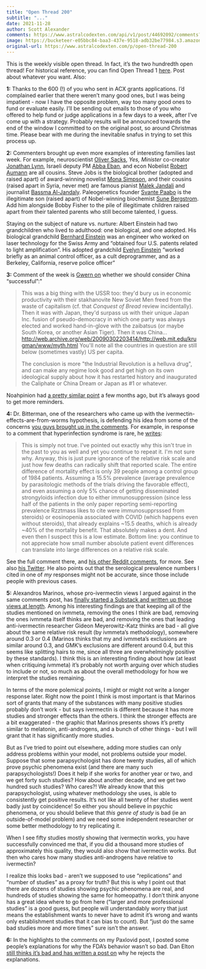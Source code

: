 ```yaml
---
title: "Open Thread 200"
subtitle: "..."
date: 2021-11-28
author: Scott Alexander
comments: https://www.astralcodexten.com/api/v1/post/44692092/comments?&all_comments=true
image: https://bucketeer-e05bbc84-baa3-437e-9518-adb32be77984.s3.amazonaws.com/public/images/387af75e-965f-40fc-907b-995e1b82d068_496x341.png
original-url: https://www.astralcodexten.com/p/open-thread-200
---
```

This is the weekly visible open thread. In fact, it’s the two hundredth open thread! For historical reference, you can find Open Thread 1 [here](https://slatestarcodex.com/2014/06/04/open-thread/). Post about whatever you want. Also:

**1:** Thanks to the 600 (!) of you who sent in ACX grants applications. I’d complained earlier that there weren’t many good ones, but I was being impatient - now I have the opposite problem, way too many good ones to fund or evaluate easily. I’ll be sending out emails to those of you who offered to help fund or judge applications in a few days to a week, after I’ve come up with a strategy. Probably results will be announced towards the end of the window I committed to on the original post, so around Christmas time. Please bear with me during the inevitable snafus in trying to set this process up.

**2:** Commenters brought up even more examples of interesting families last week. For example, neuroscientist [Oliver Sacks](https://en.wikipedia.org/wiki/Oliver_Sacks), _Yes, Minister_ co-creator [Jonathan Lynn](https://en.wikipedia.org/wiki/Jonathan_Lynn), Israeli deputy PM [Abba Eban](https://en.wikipedia.org/wiki/Abba_Eban), and econ Nobelist [Robert Aumann](https://en.wikipedia.org/wiki/Robert_Aumann) are all cousins. Steve Jobs is the biological brother (adopted and raised apart) of award-winning novelist [Mona Simpson](https://en.wikipedia.org/wiki/Mona_Simpson#Personal_life), and their cousins (raised apart in Syria, never met) are famous pianist [Malek Jandali](https://en.wikipedia.org/wiki/Malek_Jandali) and journalist [Bassma Al-Jandaly](https://en.wikipedia.org/wiki/Bassma_Al_Jandaly). Paleogenetics founder [Svante Paabo](https://en.wikipedia.org/wiki/Svante_P%C3%A4%C3%A4bo) is the illegitimate son (raised apart) of Nobel-winning biochemist [Sune Bergstrom](https://en.wikipedia.org/wiki/Sune_Bergstr%C3%B6m). Add him alongside Bobby Fisher to the pile of illegitimate children raised apart from their talented parents who still become talented, I guess.

Staying on the subject of nature vs. nurture: Albert Einstein had two grandchildren who lived to adulthood: one biological, and one adopted. His biological grandchild [Bernhard Einstein](https://en.wikipedia.org/wiki/Bernhard_Caesar_Einstein) was an engineer who worked on laser technology for the Swiss Army and “obtained four U.S. patents related to light amplification”. His adopted grandchild [Evelyn Einstein](https://en.wikipedia.org/wiki/Evelyn_Einstein) “worked briefly as an animal control officer, as a cult deprogrammer, and as a Berkeley, California, reserve police officer”

**3:** Comment of the week is [Gwern on](https://astralcodexten.substack.com/p/links-for-november/comment/3762684) whether we should consider China “successful”:"

> This was a big thing with the USSR too: they'd bury us in economic productivity with their stakhanovite New Soviet Men freed from the waste of capitalism (cf. that _Conquest of Bread_ review incidentally). Then it was with Japan, they'd surpass us with their unique Japan Inc. fusion of pseudo-democracy in which one party was always elected and worked hand-in-glove with the zaibatsus (or maybe South Korea, or another Asian Tiger). Then it was China... <http://web.archive.org/web/20090302203414/http://web.mit.edu/krugman/www/myth.html> You'll note all the countries in question are still below (sometimes vastly) US per capita.
> 
> The conclusion is more "the Industrial Revolution is a helluva drug", and can make any regime look good and get high on its own ideological supply about how it has restarted history and inaugurated the Caliphate or China Dream or Japan as #1 or whatever.

Noahpinion had [a pretty similar point](https://noahpinion.substack.com/p/china-is-very-20th-century) a few months ago, but it’s always good to get more reminders.

**4:** Dr. Bitterman, one of the researchers who came up with the ivermectin-effects-are-from-worms hypothesis, is defending his idea from some of the concerns [you guys brought up in the comments](https://astralcodexten.substack.com/p/higlights-from-the-comments-on-ivermectin). For example, in response to a comment that hyperinfection syndrome is rare, he [writes](https://www.reddit.com/r/slatestarcodex/comments/qvsw91/ivermectin_much_more_than_you_wanted_to_know/hlvbcq0/):

> This is simply not true. I've pointed out exactly why this isn't true in the past to you as well and yet you continue to repeat it. I'm not sure why. Anyway, this is just pure ignorance of the relative risk scale and just how few deaths can radically shift that reported scale. The entire difference of mortality effect is only 39 people among a control group of 1984 patients. Assuming a 15.5% prevalence (average prevalence by parasitologic methods of the trials driving the favorable effect), and even assuming a only 5% chance of getting disseminated strongyloids infection due to either immunosuppression (since less half of the patients in the only paper reporting semi-reporting prevalence Rzztmass likes to cite were immunosupprsssed from steroids) or eosinopenia associated with COVID (which happens even without steroids), that already explains ~15.5 deaths, which is already ~40% of the mortality benefit. That absolutely makes a dent. And even then I suspect this is a low estimate. Bottom line: you continue to not appreciate how small number absolute patient event differences can translate into large differences on a relative risk scale.

See the full comment there, and [his other Reddit comments](https://www.reddit.com/user/AviBittMD), for more. See also [his Twitter](https://twitter.com/AviBittMD). He also points out that the serological prevalence numbers I cited in one of _my_ responses might not be accurate, since those include people with previous cases. 

**5:** Alexandros Marinos, whose pro-ivermectin views I argued against in the same comments post, has [finally started a Substack and written up those views at length](https://doyourownresearch.substack.com/p/a-conflict-of-blurred-visions). Among his interesting findings are that keeping all of the studies mentioned on ivmmeta, removing the ones I think are bad, removing the ones ivmmeta itself thinks are bad, and removing the ones that leading anti-ivermectin researcher Gideon Meyerowitz-Katz thinks are bad - all give about the same relative risk result (by ivmmeta’s methodology), somewhere around 0.3 or 0.4 (Marinos thinks that my and ivmmeta’s exclusions are similar around 0.3, and GMK’s exclusions are different around 0.4, but this seems like splitting hairs to me, since all three are overwhelmingly positive by these standards). I think this is an interesting finding about how (at least when critiquing ivmmeta) it’s probably not worth arguing over which studies to include or not, so much as about the overall methodology for how we interpret the studies remaining.

In terms of the more polemical points, I might or might not write a longer response later. Right now the point I think is most important is that Marinos sort of grants that many of the substances with many positive studies probably don’t work - but says ivermectin is different because it has more studies and stronger effects than the others. I think the stronger effects are a bit exaggerated - the graphic that Marinos presents shows it’s pretty similar to melatonin, anti-androgens, and a bunch of other things - but I will grant that it has significantly more studies.

But as I’ve tried to point out elsewhere, adding more studies can only address problems within your model, not problems outside your model. Suppose that some parapsychologist has done twenty studies, all of which prove psychic phenomena exist (and there are many such parapsychologists!) Does it help if she works for another year or two, and we get forty such studies? How about another decade, and we get two hundred such studies? Who cares?! We already know that this parapsychologist, using whatever methodology she uses, is able to consistently get positive results. It’s not like all twenty of her studies went badly just by coincidence! So either you should believe in psychic phenomena, or you should believe that _this genre of study_ is bad (ie an outside-of-model problem) and we need some independent researcher or some better methodology to try replicating it. 

When I see fifty studies mostly showing that ivermectin works, you have successfully convinced me that, if you did a thousand more studies of approximately this quality, they would also show that ivermectin works. But then who cares how many studies anti-androgens have relative to ivermectin?

I realize this looks bad - aren’t we supposed to use “replications” and “number of studies” as a proxy for truth? But this is why I point out that there are dozens of studies showing psychic phenomena are real, and hundreds of studies showing the same for homeopathy. I don’t think anyone has a great idea where to go from here (“larger and more professional studies” is a good guess, but people will understandably worry that just means the establishment wants to never have to admit it’s wrong and wants only establishment studies that it can bias to count). But “just do the same bad studies more and more times” sure isn’t the answer.

**6:** In the highlights to the comments on my Paxlovid post, I posted some people’s explanations for why the FDA’s behavior wasn’t so bad. Dan Elton [still thinks it’s bad and has written a post on](https://moreisdifferent.substack.com/p/the-fda-has-blood-on-their-hands) why he rejects the explanations.
